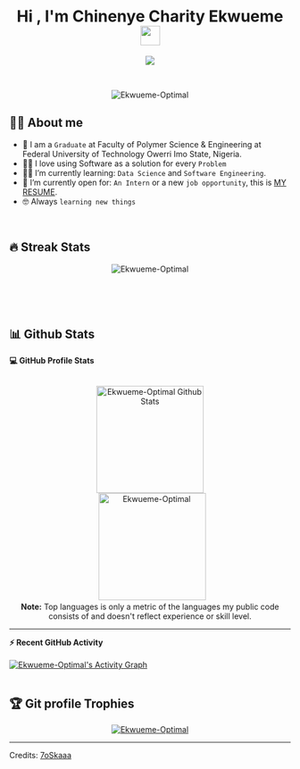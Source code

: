 <h1 align="center">Hi , I'm Chinenye Charity Ekwueme <img src="https://media.giphy.com/media/hvRJCLFzcasrR4ia7z/giphy.gif" width="35"></h1>
<p align="center">
  <a href="https://github.com/DenverCoder1/readme-typing-svg"><img src="https://readme-typing-svg.herokuapp.com?lines=Polymer+Science+Student;Competitive+Programmer;Always%20learning%20new%20things&center=true&width=500&height=50"></a>
</p>


<br>

<p align="center"> 
	<img src="https://komarev.com/ghpvc/?username=Ekwueme-Optimal&label=Profile%20views&color=0e75b6&style=plastic" alt="Ekwueme-Optimal" /> 
	<!--<a href = "https://commits.top/nigeria.html" target="_blank">
		<img src="https://enfsgag3ayy6w9q.m.pipedream.net/&style=plastic" alt="Ekwueme-Optimal" target="_blank"/> 
	</a>-->
</p>


## :sassy_man:  About me
- :school: I am a `Graduate` at Faculty of Polymer Science & Engineering at Federal University of Technology Owerri Imo State, Nigeria.
- :technologist: I love using Software as a solution for every `Problem`
- :student: I’m currently learning: `Data Science` and `Software Engineering`.
- :thinking: I’m currently open for: `An Intern` or a new `job opportunity`, this is [MY RESUME](https://drive.google.com/file/d/1a3rH5lW46Va5JWrXImsWQ-3R32GePU_B/view?usp=share_link).
- :nerd_face: Always `learning new things`

<br>

## 🔥 Streak Stats
<p align="center"><img src="https://github-readme-streak-stats.herokuapp.com/?user=Ekwueme-Optimal&theme=algolia" alt="Ekwueme-Optimal" /></p>

<br>
<br>


<br/>

## 📊 Github Stats



  <summary><b>💻 GitHub Profile Stats</b></summary>
  <br/>
  <p align="center">
    <a href="https://github.com/anuraghazra/github-readme-stats"><img alt="Ekwueme-Optimal Github Stats" src="https://github-readme-stats.vercel.app/api?username=Ekwueme-Optimal&show_icons=true&count_private=true&theme=algolia" height="192px"/></a>
<br/>
  &nbsp;
	  <img src="https://github-readme-stats.vercel.app/api/top-langs?username=Ekwueme-Optimal&langs_count=10&show_icons=true&locale=en&layout=compact&theme=algolia" alt="Ekwueme-Optimal" height="192px"/>
  <br/>
  <b>Note:</b> Top languages is only a metric of the languages my public code consists of and doesn't reflect experience or skill level.
  </p>

----

  <summary><b>⚡ Recent GitHub Activity</b></summary>
  <br/>
   <a href="https://github.com/Ekwueme-Optimal"><img alt="Ekwueme-Optimal's Activity Graph" src="https://activity-graph.herokuapp.com/graph?username=Ekwueme-Optimal&custom_title=Ekwueme-Optimal's%20Contribution%20Graph&theme=react-dark" /></a>
  <br/>


<br/>

## :trophy: Git profile Trophies

<p align="center"> <a href="https://github.com/ryo-ma/github-profile-trophy"><img src="https://github-profile-trophy.vercel.app/?username=Ekwueme-Optimal&layout=compact&theme=algolia" alt="Ekwueme-Optimal" /></a> </p>

-----
Credits: [7oSkaaa](https://github.com/7oSkaaa)
